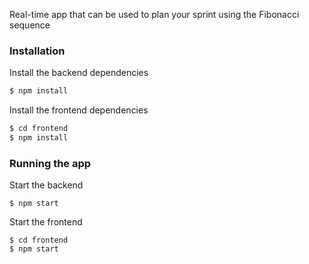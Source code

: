 Real-time app that can be used to plan your sprint using the Fibonacci sequence

### Installation

Install the backend dependencies

```bash
$ npm install
```

Install the frontend dependencies

```bash
$ cd frontend
$ npm install
```

### Running the app

Start the backend

```
$ npm start
```

Start the frontend

```
$ cd frontend
$ npm start
```
